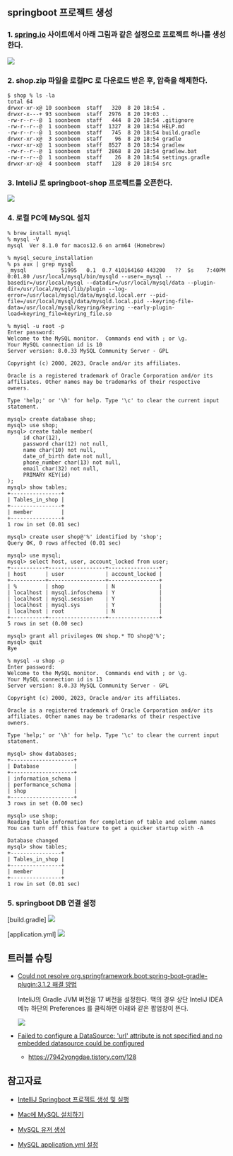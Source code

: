## springboot 프로젝트 생성 ##

### 1. [spring.io](https://start.spring.io/) 사이트에서 아래 그림과 같은 설정으로 프로젝트 하나를 생성한다. ###
  
![](https://github.com/gnosia93/eks-on-aws-springboot/blob/main/project-create.png)

### 2. shop.zip 파일을 로컬PC 로 다운로드 받은 후, 압축을 해제한다. ###
```
$ shop % ls -la
total 64
drwxr-xr-x@ 10 soonbeom  staff   320  8 20 18:54 .
drwxr-x---+ 93 soonbeom  staff  2976  8 20 19:03 ..
-rw-r--r--@  1 soonbeom  staff   444  8 20 18:54 .gitignore
-rw-r--r--@  1 soonbeom  staff  1327  8 20 18:54 HELP.md
-rw-r--r--@  1 soonbeom  staff   745  8 20 18:54 build.gradle
drwxr-xr-x@  3 soonbeom  staff    96  8 20 18:54 gradle
-rwxr-xr-x@  1 soonbeom  staff  8527  8 20 18:54 gradlew
-rw-r--r--@  1 soonbeom  staff  2868  8 20 18:54 gradlew.bat
-rw-r--r--@  1 soonbeom  staff    26  8 20 18:54 settings.gradle
drwxr-xr-x@  4 soonbeom  staff   128  8 20 18:54 src
```

### 3. InteliJ 로 springboot-shop 프로젝트를 오픈한다. ###
![](https://github.com/gnosia93/eks-on-aws-springboot/blob/main/project-shop.png)

### 4. 로컬 PC에 MySQL 설치 ###  
```
% brew install mysql
% mysql -V
mysql  Ver 8.1.0 for macos12.6 on arm64 (Homebrew)

% mysql_secure_installation
% ps aux | grep mysql
_mysql           51995   0.1  0.7 410164160 443200   ??  Ss    7:40PM   0:01.80 /usr/local/mysql/bin/mysqld --user=_mysql --basedir=/usr/local/mysql --datadir=/usr/local/mysql/data --plugin-dir=/usr/local/mysql/lib/plugin --log-error=/usr/local/mysql/data/mysqld.local.err --pid-file=/usr/local/mysql/data/mysqld.local.pid --keyring-file-data=/usr/local/mysql/keyring/keyring --early-plugin-load=keyring_file=keyring_file.so

% mysql -u root -p
Enter password:
Welcome to the MySQL monitor.  Commands end with ; or \g.
Your MySQL connection id is 10
Server version: 8.0.33 MySQL Community Server - GPL

Copyright (c) 2000, 2023, Oracle and/or its affiliates.

Oracle is a registered trademark of Oracle Corporation and/or its
affiliates. Other names may be trademarks of their respective
owners.

Type 'help;' or '\h' for help. Type '\c' to clear the current input statement.

mysql> create database shop;
mysql> use shop;
mysql> create table member( 
     id char(12), 
     password char(12) not null, 
     name char(10) not null, 
     date_of_birth date not null, 
     phone_number char(13) not null, 
     email char(32) not null, 
     PRIMARY KEY(id) 
);
mysql> show tables;
+----------------+
| Tables_in_shop |
+----------------+
| member         |
+----------------+
1 row in set (0.01 sec)

mysql> create user shop@'%' identified by 'shop';
Query OK, 0 rows affected (0.01 sec)

mysql> use mysql;
mysql> select host, user, account_locked from user;
+-----------+------------------+----------------+
| host      | user             | account_locked |
+-----------+------------------+----------------+
| %         | shop             | N              |
| localhost | mysql.infoschema | Y              |
| localhost | mysql.session    | Y              |
| localhost | mysql.sys        | Y              |
| localhost | root             | N              |
+-----------+------------------+----------------+
5 rows in set (0.00 sec)

mysql> grant all privileges ON shop.* TO shop@'%';
mysql> quit
Bye

% mysql -u shop -p
Enter password:
Welcome to the MySQL monitor.  Commands end with ; or \g.
Your MySQL connection id is 13
Server version: 8.0.33 MySQL Community Server - GPL

Copyright (c) 2000, 2023, Oracle and/or its affiliates.

Oracle is a registered trademark of Oracle Corporation and/or its
affiliates. Other names may be trademarks of their respective
owners.

Type 'help;' or '\h' for help. Type '\c' to clear the current input statement.

mysql> show databases;
+--------------------+
| Database           |
+--------------------+
| information_schema |
| performance_schema |
| shop               |
+--------------------+
3 rows in set (0.00 sec)

mysql> use shop;
Reading table information for completion of table and column names
You can turn off this feature to get a quicker startup with -A

Database changed
mysql> show tables;
+----------------+
| Tables_in_shop |
+----------------+
| member         |
+----------------+
1 row in set (0.01 sec)
```    

### 5. springboot DB 연결 설정 ###
[build.gradle]
![](https://github.com/gnosia93/eks-on-aws-springboot/blob/main/project-build.gradle-mysql.png)

[application.yml]
![](https://github.com/gnosia93/eks-on-aws-springboot/blob/main/project-application-yml.png)

## 트러블 슈팅 ##

* [Could not resolve org.springframework.boot:spring-boot-gradle-plugin:3.1.2 해결 방법](https://effortguy.tistory.com/286)

  InteliJ의 Gradle JVM 버전을 17 버전을 설정한다. 맥의 경우 상단 InteliJ IDEA 메뉴 하단의 Preferences 를 클릭하면 아래와 같은 팝업창이 뜬다.
    
  ![](https://github.com/gnosia93/eks-on-aws-springboot/blob/main/project-gradle-jvm17.png)
  
* [Failed to configure a DataSource: 'url' attribute is not specified and no embedded datasource could be configured](https://yanacoding.tistory.com/entry/Spring-Boot-%EC%8A%A4%ED%94%84%EB%A7%81%EB%B6%80%ED%8A%B8-%EC%97%90%EB%9F%AC-Failed-to-configure-a-DataSource-url-attribute-is-not-specified-and-no-embedded-datasource-could-be-configured-DB%EC%97%B0%EA%B2%B0-%ED%95%98%EC%A7%80-%EC%95%8A%EC%9D%84-%EB%95%8C)
  - https://7942yongdae.tistory.com/128


## 참고자료 ##

* [IntelliJ Springboot 프로젝트 생성 및 실행](https://velog.io/@deannn/Spring-IntelliJ-Springboot-%ED%94%84%EB%A1%9C%EC%A0%9D%ED%8A%B8-%EC%83%9D%EC%84%B1-%EB%B0%8F-%EC%8B%A4%ED%96%89)

* [Mac에 MySQL 설치하기](https://losskatsu.github.io/it-infra/mysql-install-mac/#%EC%B0%B8%EA%B3%A0-%EB%A7%81%ED%81%AC)

* [MySQL 유저 생성](https://nickjoit.tistory.com/144)

* [MySQL application.yml 설정](https://velog.io/@minbo2002/JPA-application.yml-%EC%84%A4%EC%A0%95)

